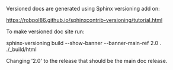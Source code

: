 Versioned docs are generated using Sphinx versioning add on:

https://robpol86.github.io/sphinxcontrib-versioning/tutorial.html

To make versioned doc site run:

sphinx-versioning build --show-banner --banner-main-ref 2.0 . ./_build/html

Changing '2.0' to the release that should be the main doc release. 


